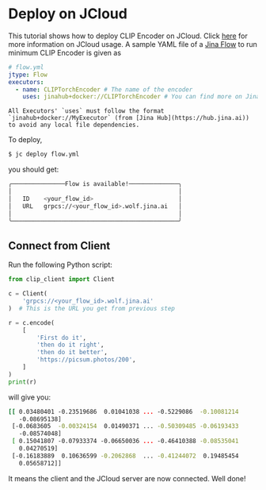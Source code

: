 # Deploy on JCloud

This tutorial shows how to deploy CLIP Encoder on JCloud. 
Click [here](https://github.com/jina-ai/jcloud) for more information on JCloud usage.
A sample YAML file of a [Jina Flow](https://docs.jina.ai/fundamentals/flow/) to run minimum CLIP Encoder is given as

```yaml
# flow.yml
jtype: Flow
executors:
  - name: CLIPTorchEncoder # The name of the encoder
    uses: jinahub+docker://CLIPTorchEncoder # You can find more on Jina Hub
```

```{warning}
All Executors' `uses` must follow the format `jinahub+docker://MyExecutor` (from [Jina Hub](https://hub.jina.ai)) to avoid any local file dependencies.
```

To deploy,

```bash
$ jc deploy flow.yml
```

you should get:

```bash
╭───────────────Flow is available!──────────────╮
│                                               │
│   ID    <your_flow_id>                        │
│   URL   grpcs://<your_flow_id>.wolf.jina.ai   │
│                                               │
╰───────────────────────────────────────────────╯
```

## Connect from Client

Run the following Python script:

```python
from clip_client import Client

c = Client(
    'grpcs://<your_flow_id>.wolf.jina.ai'
)  # This is the URL you get from previous step

r = c.encode(
    [
        'First do it',
        'then do it right',
        'then do it better',
        'https://picsum.photos/200',
    ]
)
print(r)
```

will give you:

```bash
[[ 0.03480401 -0.23519686  0.01041038 ... -0.5229086  -0.10081214
   -0.08695138]
 [-0.0683605  -0.00324154  0.01490371 ... -0.50309485 -0.06193433
   -0.08574048]
 [ 0.15041807 -0.07933374 -0.06650036 ... -0.46410388 -0.08535041
   0.04270519]
 [-0.16183889  0.10636599 -0.2062868  ... -0.41244072  0.19485454
   0.05658712]]
```


It means the client and the JCloud server are now connected. Well done!